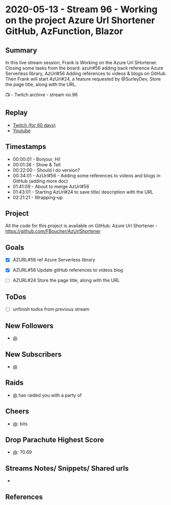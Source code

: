 
# 2020-05-13 - Stream 96 - Working on the project Azure Url Shortener GitHub, AzFunction, Blazor 



Summary
-------

In this live stream session, Frank is Working on the Azure Url SHortener. Closing some tasks from the board: azulr#56 adding back reference Azure Serverless library, AzUrl#56 Adding references to videos & blogs on GitHub. Then Frank will start AzUrl#24, a feature requested by @SurleyDev, Store the page title, along with the URL.

📺 - Twitch archive - stream no.96

Replay
------

- [Twitch (for 60 days)](https://www.twitch.tv/videos/619695983)
- [Youtube](https://www.youtube.com/watch?v=6m2wVNolmQY)


Timestamps
--------

- 00:00:01 - Bonjour, Hi!
- 00:01:38 - Show & Tell
- 00:22:00 - Should I do version?
- 00:34:01 - AzUrl#56 - Adding some references to videos and blogs in GitHub (adding more doc)
- 01:41:09 - About to merge AzUrl#56
- 01:43:01 - Starting AzUrl#24 to save title/ description with the URL
- 02:21:21 - Wrapping-up


Project
-------

All the code for this project is available on GitHub: Azure Url Shortener - https://github.com/FBoucher/AzUrlShortener



Goals
-----

- [X] AZURL#56 ref Azure Serverless library
- [X] AZURL#56 Update gitHub references to videos blog
- [ ] AZURL#24 Store the page title, along with the URL





ToDos
-----
- [ ] unfinish todos from previous stream


New Followers
-------------

- [@](https://www.twitch.tv/)


New Subscribers
---------------

- [@](https://www.twitch.tv/)


Raids
------

- [@](https://www.twitch.tv/) has raided you with a party of 



Cheers
------

- [@](https://www.twitch.tv/):  bits


Drop Parachute Highest Score
----------------------------

- [@](https://www.twitch.tv/):  70.69



Streams Notes/ Snippets/ Shared urls
-----------------------------------

- 


References
----------

